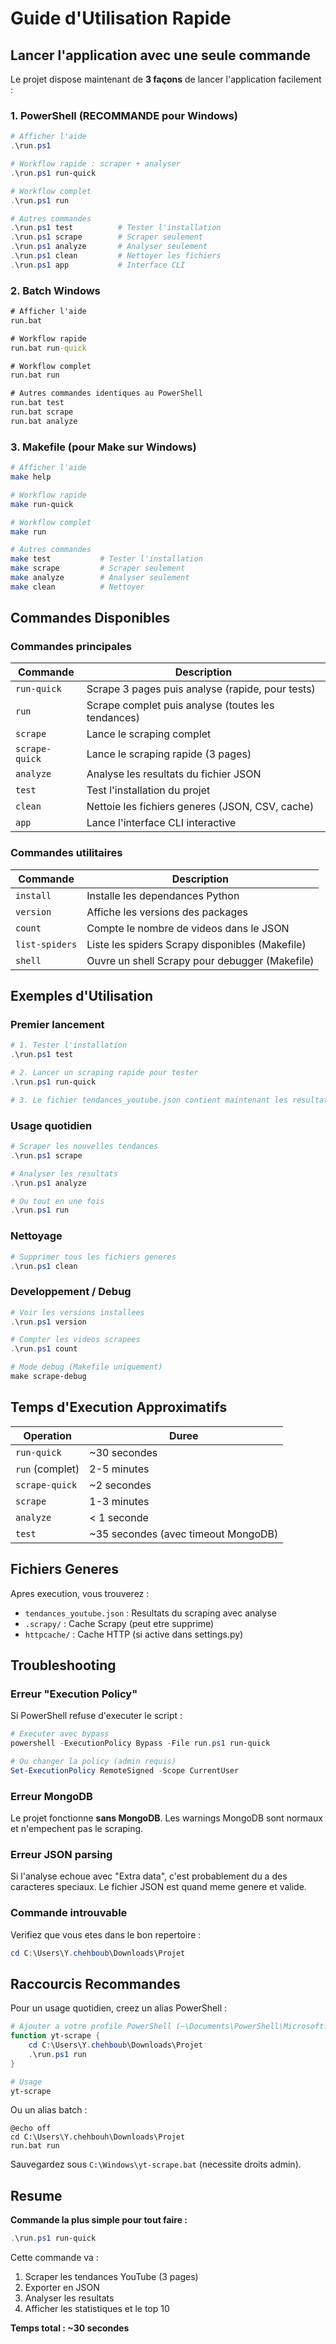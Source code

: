 # Guide d'Utilisation Rapide

## Lancer l'application avec une seule commande

Le projet dispose maintenant de **3 façons** de lancer l'application facilement :

### 1. PowerShell (RECOMMANDE pour Windows)

```powershell
# Afficher l'aide
.\run.ps1

# Workflow rapide : scraper + analyser
.\run.ps1 run-quick

# Workflow complet
.\run.ps1 run

# Autres commandes
.\run.ps1 test          # Tester l'installation
.\run.ps1 scrape        # Scraper seulement
.\run.ps1 analyze       # Analyser seulement
.\run.ps1 clean         # Nettoyer les fichiers
.\run.ps1 app           # Interface CLI
```

### 2. Batch Windows

```cmd
# Afficher l'aide
run.bat

# Workflow rapide
run.bat run-quick

# Workflow complet
run.bat run

# Autres commandes identiques au PowerShell
run.bat test
run.bat scrape
run.bat analyze
```

### 3. Makefile (pour Make sur Windows)

```bash
# Afficher l'aide
make help

# Workflow rapide
make run-quick

# Workflow complet
make run

# Autres commandes
make test           # Tester l'installation
make scrape         # Scraper seulement
make analyze        # Analyser seulement
make clean          # Nettoyer
```

## Commandes Disponibles

### Commandes principales

| Commande | Description |
|----------|-------------|
| `run-quick` | Scrape 3 pages puis analyse (rapide, pour tests) |
| `run` | Scrape complet puis analyse (toutes les tendances) |
| `scrape` | Lance le scraping complet |
| `scrape-quick` | Lance le scraping rapide (3 pages) |
| `analyze` | Analyse les resultats du fichier JSON |
| `test` | Test l'installation du projet |
| `clean` | Nettoie les fichiers generes (JSON, CSV, cache) |
| `app` | Lance l'interface CLI interactive |

### Commandes utilitaires

| Commande | Description |
|----------|-------------|
| `install` | Installe les dependances Python |
| `version` | Affiche les versions des packages |
| `count` | Compte le nombre de videos dans le JSON |
| `list-spiders` | Liste les spiders Scrapy disponibles (Makefile) |
| `shell` | Ouvre un shell Scrapy pour debugger (Makefile) |

## Exemples d'Utilisation

### Premier lancement

```powershell
# 1. Tester l'installation
.\run.ps1 test

# 2. Lancer un scraping rapide pour tester
.\run.ps1 run-quick

# 3. Le fichier tendances_youtube.json contient maintenant les resultats
```

### Usage quotidien

```powershell
# Scraper les nouvelles tendances
.\run.ps1 scrape

# Analyser les resultats
.\run.ps1 analyze

# Ou tout en une fois
.\run.ps1 run
```

### Nettoyage

```powershell
# Supprimer tous les fichiers generes
.\run.ps1 clean
```

### Developpement / Debug

```powershell
# Voir les versions installees
.\run.ps1 version

# Compter les videos scrapees
.\run.ps1 count

# Mode debug (Makefile uniquement)
make scrape-debug
```

## Temps d'Execution Approximatifs

| Operation | Duree |
|-----------|-------|
| `run-quick` | ~30 secondes |
| `run` (complet) | 2-5 minutes |
| `scrape-quick` | ~2 secondes |
| `scrape` | 1-3 minutes |
| `analyze` | < 1 seconde |
| `test` | ~35 secondes (avec timeout MongoDB) |

## Fichiers Generes

Apres execution, vous trouverez :

- `tendances_youtube.json` : Resultats du scraping avec analyse
- `.scrapy/` : Cache Scrapy (peut etre supprime)
- `httpcache/` : Cache HTTP (si active dans settings.py)

## Troubleshooting

### Erreur "Execution Policy"

Si PowerShell refuse d'executer le script :

```powershell
# Executer avec bypass
powershell -ExecutionPolicy Bypass -File run.ps1 run-quick

# Ou changer la policy (admin requis)
Set-ExecutionPolicy RemoteSigned -Scope CurrentUser
```

### Erreur MongoDB

Le projet fonctionne **sans MongoDB**. Les warnings MongoDB sont normaux et n'empechent pas le scraping.

### Erreur JSON parsing

Si l'analyse echoue avec "Extra data", c'est probablement du a des caracteres speciaux. Le fichier JSON est quand meme genere et valide.

### Commande introuvable

Verifiez que vous etes dans le bon repertoire :

```powershell
cd C:\Users\Y.chehboub\Downloads\Projet
```

## Raccourcis Recommandes

Pour un usage quotidien, creez un alias PowerShell :

```powershell
# Ajouter a votre profile PowerShell (~\Documents\PowerShell\Microsoft.PowerShell_profile.ps1)
function yt-scrape { 
    cd C:\Users\Y.chehboub\Downloads\Projet
    .\run.ps1 run 
}

# Usage
yt-scrape
```

Ou un alias batch :

```batch
@echo off
cd C:\Users\Y.chehbouh\Downloads\Projet
run.bat run
```

Sauvegardez sous `C:\Windows\yt-scrape.bat` (necessite droits admin).

## Resume

**Commande la plus simple pour tout faire :**

```powershell
.\run.ps1 run-quick
```

Cette commande va :
1. Scraper les tendances YouTube (3 pages)
2. Exporter en JSON
3. Analyser les resultats
4. Afficher les statistiques et le top 10

**Temps total : ~30 secondes**
